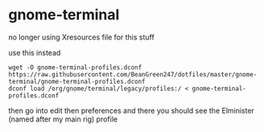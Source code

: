 # gnome-terminal
no longer using Xresources file for this stuff

use this instead
```
wget -O gnome-terminal-profiles.dconf https://raw.githubusercontent.com/BeanGreen247/dotfiles/master/gnome-terminal/gnome-terminal-profiles.dconf
dconf load /org/gnome/terminal/legacy/profiles:/ < gnome-terminal-profiles.dconf
```
then go into edit then preferences and there you should see the Elminister (named after my main rig) profile
